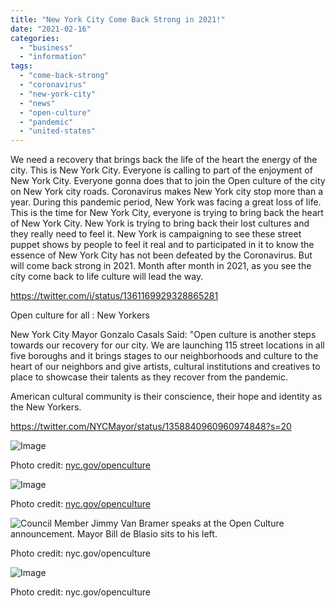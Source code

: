 ```yaml
---
title: "New York City Come Back Strong in 2021!"
date: "2021-02-16"
categories: 
  - "business"
  - "information"
tags: 
  - "come-back-strong"
  - "coronavirus"
  - "new-york-city"
  - "news"
  - "open-culture"
  - "pandemic"
  - "united-states"
---
```


We need a recovery that brings back the life of the heart the energy of the city. This is New York City. Everyone is calling to part of the enjoyment of New York City. Everyone gonna does that to join the Open culture of the city on New York city roads. Coronavirus makes New York city stop more than a year. During this pandemic period, New York was facing a great loss of life. This is the time for New York City, everyone is trying to bring back the heart of New York City. New York is trying to bring back their lost cultures and they really need to feel it. New York is campaigning to see these street puppet shows by people to feel it real and to participated in it to know the essence of New York City has not been defeated by the Coronavirus. But will come back strong in 2021. Month after month in 2021, as you see the city come back to life culture will lead the way.

https://twitter.com/i/status/1361169929328865281

Open culture for all : New Yorkers

New York City Mayor Gonzalo Casals Said: "Open culture is another steps towards our recovery for our city. We are launching 115 street locations in all five boroughs and it brings stages to our neighborhoods and culture to the heart of our neighbors and give artists, cultural institutions and creatives to place to showcase their talents as they recover from the pandemic.

American cultural community is their conscience, their hope and identity as the New Yorkers.

https://twitter.com/NYCMayor/status/1358840960960974848?s=20

![Image](https://pbs.twimg.com/media/EtvI36hXMAcxB9q?format=jpg&name=4096x4096)

Photo credit: [nyc.gov/openculture](https://t.co/FAQnffOKYS?amp=1)

![Image](https://pbs.twimg.com/media/Etz2hh7XYAAw3vd?format=jpg&name=large)

Photo credit: [nyc.gov/openculture](https://t.co/FAQnffOKYS?amp=1)

![Council Member Jimmy Van Bramer speaks at the Open Culture announcement. Mayor Bill de Blasio sits to his left. ](https://pbs.twimg.com/media/EtvWGAbXUAEGxOl?format=jpg&name=large)

Photo credit: nyc.gov/openculture

![Image](https://pbs.twimg.com/media/Etv7mjkXcAMBiAK?format=jpg&name=large)

Photo credit: nyc.gov/openculture
